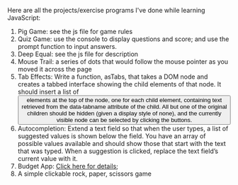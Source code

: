 Here are all the projects/exercise programs I've done while learning JavaScript:

1. Pig Game: see the js file for game rules
2. Quiz Game: use the console to display questions and score; and use the prompt function to input answers. 
3. Deep Equal: see the js file for description
4. Mouse Trail: a series of dots that would follow the mouse pointer as you moved it across the page
5. Tab Effects: Write a function, asTabs, that takes a DOM node and creates a tabbed interface showing the child elements of that node. It should insert a list of <button> elements at the top of the node, one for each child element, containing text retrieved from the data-tabname attribute of the child. All but one of the original children should be hidden (given a display style of none), and the currently visible node can be selected by clicking the buttons.
6. Autocompletion: Extend a text field so that when the user types, a list of suggested values is shown below the field. You have an array of possible values available and should show those that start with the text that was typed. When a suggestion is clicked, replace the text field’s current value with it.
7. Budget App: [Click here for details](https://drive.google.com/file/d/0B-L1rGXV4PtMVUlEdldkOWRZbWs/view);
8. A simple clickable rock, paper, scissors game